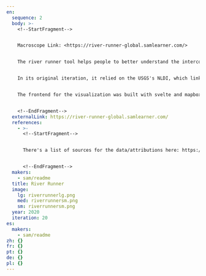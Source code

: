 ```yaml
---
en:
  sequence: 2
  body: >-
    <!--StartFragment-->


    Macroscope Link: <https://river-runner-global.samlearner.com/>


    The river runner tool helps people to better understand the interconnectedness of our watersheds by calculating the downstream path from anywhere on earth and visualizing the journey. 


    In its original iteration, it relied on the USGS's NLDI, which links water features and flowpaths within the United States. The dataset compiled for the global version created in collaboration with hydrologists at the USGS and the Internet of Water, though it remains a work in progress (particularly with regards to its coverage of water feature names). 


    The frontend for the visualization was built with svelte and mapbox, putting the user in control of a 3D journey from a place of their choosing to an ocean or inland lake. The aim was to zoom in with an immersive flyover experience to give a sense of how many places and communities are downstream of one another. I also wanted to provide navigation widgets in the corners to orient someone in the full network of streams, tributaries, and rivers it takes to reach an ocean or endhoric basin.


    <!--EndFragment-->
  externalLink: https://river-runner-global.samlearner.com/
  references:
    - >-
      <!--StartFragment-->


      There's a list of sources for the data/attributions here: https://ksonda.github.io/global-river-runner/ (Also a note that Dave Blodgett (USGS), Kyle Onda (Internet of Water) and Ben Webb (Internet of Water) should be credited somewhere for their work on the backend here, though I don't know if they'd like me to fill out full contact details for them on this form)


      <!--EndFragment-->
  makers:
    - sam/readme
  title: River Runner
  image:
    lg: riverrunnerlg.png
    med: riverrunnersm.png
    sm: riverrunnersm.png
  year: 2020
  iteration: 20
es:
  makers:
    - sam/readme
zh: {}
fr: {}
pt: {}
de: {}
pl: {}
---
```

